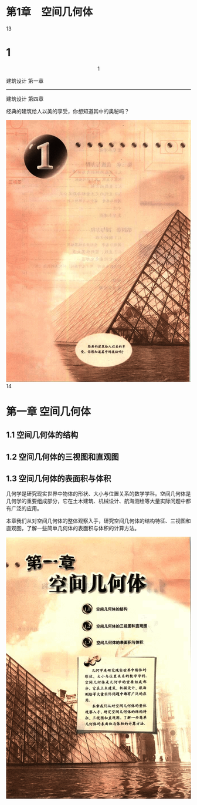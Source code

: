# 第1章　空间几何体

13

# 1

<center>1</center>

建筑设计 第一章

---

建筑设计 第四章


经典的建筑给人以美的享受，你想知道其中的奥秘吗？


![13](../../book/人教版高中数学A版必修2/人教版高中数学A版必修2_13.png)
14

# 第一章 空间几何体

## 1.1 空间几何体的结构

## 1.2 空间几何体的三视图和直观图

## 1.3 空间几何体的表面积与体积

几何学是研究现实世界中物体的形状、大小与位置关系的数学学科。空间几何体是几何学的重要组成部分，它在土木建筑、机械设计、航海测绘等大量实际问题中都有广泛的应用。

本章我们从对空间几何体的整体观察入手，研究空间几何体的结构特征、三视图和直观图，了解一些简单几何体的表面积与体积的计算方法。


![14](../../book/人教版高中数学A版必修2/人教版高中数学A版必修2_14.png)
